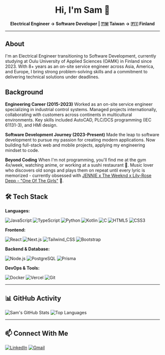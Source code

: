 <div align="center">

# Hi, I'm Sam 👋

**Electrical Engineer → Software Developer | 🇹🇼 Taiwan → 🇫🇮 Finland**

</div>

---

## About

I'm an Electrical Engineer transitioning to Software Development, currently studying at Oulu University of Applied Sciences (OAMK) in Finland since 2023. With 8+ years as an on-site service engineer across Asia, America, and Europe, I bring strong problem-solving skills and a commitment to delivering technical solutions under deadlines.

## Background

**Engineering Career (2015-2023)**
Worked as an on-site service engineer specializing in industrial control systems. Managed projects internationally, collaborating with customers across continents in multicultural environments. Key skills included AutoCAD, PLC/DCS programming (IEC 61131-3), and HMI design.

**Software Development Journey (2023-Present)**
Made the leap to software development to pursue my passion for creating modern applications. Now building full-stack web and mobile projects, applying my engineering mindset to code.

**Beyond Coding**
When I'm not programming, you'll find me at the gym 4x/week, watching anime, or working at a sushi restaurant 🍣. Music lover who discovers old songs and plays them on repeat until every lyric is memorized - currently obsessed with [JENNIE x The Weeknd x Lily-Rose Depp - "One Of The Girls"](https://www.youtube.com/watch?v=Mx92lTYxrJQ) 🎵.

## 🛠️ Tech Stack

**Languages:**

![JavaScript](https://img.shields.io/badge/JavaScript-F7DF1E?logo=javascript&logoColor=black) ![TypeScript](https://img.shields.io/badge/TypeScript-007ACC?logo=typescript&logoColor=white) ![Python](https://img.shields.io/badge/Python-3776AB?logo=python&logoColor=white) ![Kotlin](https://img.shields.io/badge/Kotlin-7F52FF?logo=kotlin&logoColor=white) ![C](https://img.shields.io/badge/C-00599C?logo=c&logoColor=white) ![HTML5](https://img.shields.io/badge/HTML5-E34F26?logo=html5&logoColor=white) ![CSS3](https://img.shields.io/badge/CSS3-1572B6?logo=css3&logoColor=white)

**Frontend:**

![React](https://img.shields.io/badge/React-20232A?logo=react&logoColor=61DAFB) ![Next.js](https://img.shields.io/badge/Next.js-000000?logo=nextdotjs&logoColor=white) ![Tailwind_CSS](https://img.shields.io/badge/Tailwind_CSS-38B2AC?logo=tailwind-css&logoColor=white) ![Bootstrap](https://img.shields.io/badge/Bootstrap-7952B3?logo=bootstrap&logoColor=white)

**Backend & Database:**

![Node.js](https://img.shields.io/badge/Node.js-339933?logo=node.js&logoColor=white) ![PostgreSQL](https://img.shields.io/badge/PostgreSQL-316192?logo=postgresql&logoColor=white) ![Prisma](https://img.shields.io/badge/Prisma-2D3748?logo=prisma&logoColor=white)

**DevOps & Tools:**

![Docker](https://img.shields.io/badge/Docker-2496ED?logo=docker&logoColor=white) ![Vercel](https://img.shields.io/badge/Vercel-000000?logo=vercel&logoColor=white) ![Git](https://img.shields.io/badge/Git-F05032?logo=git&logoColor=white)

---

## 📊 GitHub Activity

![Sam's GitHub Stats](https://github-readme-stats-olive-kappa-31.vercel.app/api?username=fuzzykala&show_icons=true&theme=holi) ![Top Languages](https://github-readme-stats-olive-kappa-31.vercel.app/api/top-langs/?username=fuzzykala&layout=compact&theme=holi)

---

## 📫 Connect With Me

[![LinkedIn](https://custom-icon-badges.demolab.com/badge/LinkedIn-0A66C2?logo=linkedin-white&logoColor=fff)](https://www.linkedin.com/in/sam-chou-b487b098/) [![Gmail](https://img.shields.io/badge/Gmail-D14836?logo=gmail&logoColor=white)](mailto:tangerinekey381@gmail.com)
